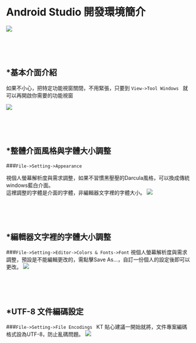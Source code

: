 Android Studio 開發環境簡介
=============
![](https://raw.githubusercontent.com/tw-hkt/AndroidTutorial/master/img/cover/Cover0003.png)

<br/>
<br/>
<br/>

## *基本介面介紹
如果不小心，把特定功能視窗關閉，不用緊張，只要到 `View->Tool Windows ` 就可以再開啟你需要的功能視窗

![](https://raw.githubusercontent.com/tw-hkt/AndroidTutorial/master/img/cover/img0027.png)

<br/>
<br/>
<br/>

## *整體介面風格與字體大小調整
###`File->Setting->Appearance `

視個人螢幕解析度與需求調整，如果不習慣黑壓壓的Darcula風格，可以換成傳統windows藍白介面。<br/>
這裡調整的字體是介面的字體，非編輯器文字裡的字體大小。
![](https://raw.githubusercontent.com/tw-hkt/AndroidTutorial/master/img/img0024.jpg)

<br/>
<br/>
<br/>

## *編輯器文字裡的字體大小調整
###`File->Setting->Editor->Colors & Fonts->Font`
視個人螢幕解析度與需求調整，預設是不能編輯更改的，需點擊Save As...，自訂一份個人的設定後即可以更改。
![](https://raw.githubusercontent.com/tw-hkt/AndroidTutorial/master/img/img0026.jpg)

<br/>
<br/>
<br/>

## *UTF-8 文件編碼設定
###`File->Setting->File Encodings `
KT 貼心建議一開始就將，文件專案編碼格式設為UTF-8，防止亂碼問題。
![](https://raw.githubusercontent.com/tw-hkt/AndroidTutorial/master/img/img0025.jpg)